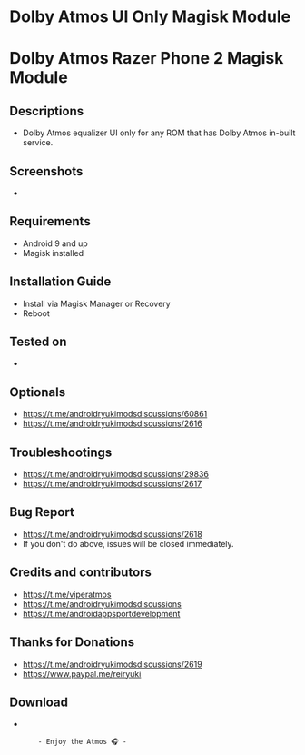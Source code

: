 # Dolby Atmos UI Only Magisk Module

# Dolby Atmos Razer Phone 2 Magisk Module

## Descriptions
- Dolby Atmos equalizer UI only for any ROM that has Dolby Atmos in-built service.

## Screenshots
- 

## Requirements
- Android 9 and up
- Magisk installed

## Installation Guide
- Install via Magisk Manager or Recovery
- Reboot

## Tested on
- 

## Optionals
- https://t.me/androidryukimodsdiscussions/60861
- https://t.me/androidryukimodsdiscussions/2616

## Troubleshootings
- https://t.me/androidryukimodsdiscussions/29836
- https://t.me/androidryukimodsdiscussions/2617

## Bug Report
- https://t.me/androidryukimodsdiscussions/2618
- If you don't do above, issues will be closed immediately.

## Credits and contributors
- https://t.me/viperatmos
- https://t.me/androidryukimodsdiscussions
- https://t.me/androidappsportdevelopment

## Thanks for Donations
- https://t.me/androidryukimodsdiscussions/2619
- https://www.paypal.me/reiryuki

## Download
- 



           - Enjoy the Atmos 🎧 -

